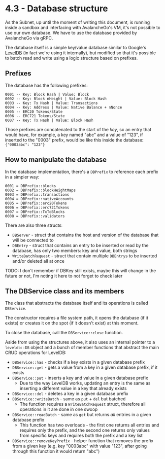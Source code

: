 # 4.3 - Database structure

As the Subnet, up until the moment of writing this document, is running inside a sandbox and interfacing with AvalancheGo's VM, it's not possible to use our own database. We have to use the database provided by AvalancheGo via gRPC.

The database itself is a simple key/value database similar to Google's [LevelDB](https://github.com/google/leveldb) (in fact we're using it internally), but modified so that it's possible to batch read and write using a logic structure based on prefixes.

## Prefixes

The database has the following prefixes:

```
0001 -- Key: Block Hash | Value: Block
0002 -- Key: Block nHeight | Value: Block Hash
0003 -- Key: Tx Hash | Value: Transactions
0004 -- Key: Address | Value: Native Balance + nNonce
0005 -- ERC20 Tokens/State
0006 -- ERC721 Tokens/State
0007 -- Key: Tx Hash | Value: Block Hash
```

Those prefixes are concatenated to the start of the *key*, so an entry that would have, for example, a key named "abc" and a value of "123", if inserted to the "0003" prefix, would be like this inside the database: `{"0003abc": "123"}`

## How to manipulate the database

In the database implementation, there's a `DBPrefix` to reference each prefix in a simpler way:

```
0001 = DBPrefix::blocks
0002 = DBPrefix::blockHeightMaps
0003 = DBPrefix::transactions
0004 = DBPrefix::nativeAccounts
0005 = DBPrefix::erc20Tokens
0006 = DBPrefix::erc721Tokens
0007 = DBPrefix::TxToBlocks
0008 = DBPrefix::validators
```

There are also three structs:

* `DBServer` - struct that contains the host and version of the database that will be connected to
* `DBEntry` - struct that contains an entry to be inserted or read by the database, has only two members: key and value, both strings
* `WriteBatchRequest` - struct that contain multiple `DBEntry`s to be inserted and/or deleted all at once

TODO: I don't remember if DBKey still exists, maybe this will change in the future or not, I'm noting it here to not forget to check later

## The DBService class and its members

The class that abstracts the database itself and its operations is called `DBService`.

The constructor requires a file system path, it opens the database (if it exists) or creates it on the spot (if it doesn't exist) at this moment.

To close the database, call the `DBService::close` function.

Aside from using the structures above, it also uses an internal pointer to a `leveldb::DB` object and a bunch of member functions that abstract the main CRUD operations for LevelDB:

* `DBService::has` - checks if a key exists in a given database prefix
* `DBService::get` - gets a value from a key in a given database prefix, if it exists
* `DBService::put` - inserts a key and value in a given database prefix
  * Due to the way LevelDB works, updating an entry is the same as inserting a different value in a key that already exists
* `DBService::del` - deletes a key in a given database prefix
* `DBService::writeBatch` - same as `put` + `del` but batched
  * The function requires a `WriteBatchRequest` struct, therefore all operations in it are done in one swoop
* `DBService::readBatch` - same as `get` but returns *all* entries in a given database prefix
  * This function has two overloads - the first one returns all entries and requires only the prefix, and the second one returns only values from specific keys and requires both the prefix and a key list
* `DBService::removeKeyPrefix` - helper function that removes the prefix from a given key (e.g. key "0003abc" with value "123", after going through this function it would return "abc")

